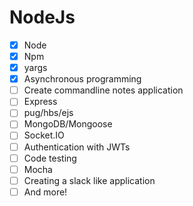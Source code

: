 # NodeJs

- [x] Node
- [x] Npm
- [x] yargs
- [x] Asynchronous programming
- [ ] Create commandline notes application
- [ ] Express
- [ ] pug/hbs/ejs
- [ ] MongoDB/Mongoose
- [ ] Socket.IO
- [ ] Authentication with JWTs
- [ ] Code testing
- [ ] Mocha
- [ ] Creating a slack like application
- [ ] And more!
